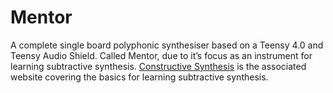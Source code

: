 # Mentor

A complete single board polyphonic synthesiser based on a Teensy 4.0 and Teensy Audio Shield. Called Mentor, due to it’s focus as an instrument for learning subtractive synthesis. <a href="http://thewessens.net/synthbook/#constructive-synthesis">Constructive Synthesis</a> is the associated website covering the basics for learning subtractive synthesis.
